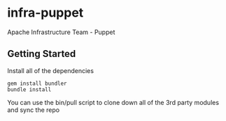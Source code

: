 infra-puppet
============

Apache Infrastructure Team - Puppet

## Getting Started
Install all of the dependencies

    gem install bundler
    bundle install

You can use the bin/pull script to clone down all of the 3rd party modules and sync the repo
